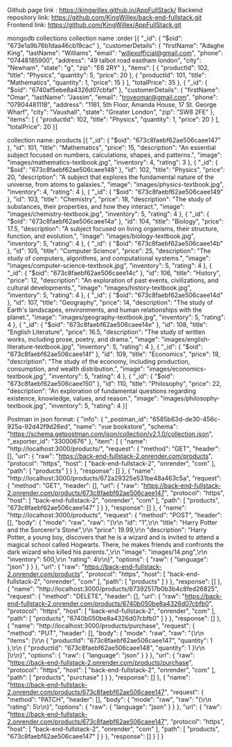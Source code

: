 Github page link : https://kingwillex.github.io/AppFullStack/
Backend repository link: https://github.com/KingWillex/back-end-fullstack.git
Frontend link: https://github.com/KingWillex/AppFullStack.git





mongodb collections 
collection name :order
[{
  "_id": {
    "$oid": "673e1a9b76b1daa46cb19cac"
  },
  "customerDetails": {
    "firstName": "Adaghe King",
    "lastName": "Williams",
    "email": "willexofficial@gmail.com",
    "phone": "07448185900",
    "address": "49 talbot road eastham london",
    "city": "Newham",
    "state": "g",
    "zip": "E6 2RY"
  },
  "items": [
    {
      "productId": 102,
      "title": "Physics",
      "quantity": 5,
      "price": 20
    },
    {
      "productId": 101,
      "title": "Mathematics",
      "quantity": 1,
      "price": 15
    }
  ],
  "totalPrice": 35
},
{
  "_id": {
    "$oid": "6740af5ebe8a4326d07cbfaf"
  },
  "customerDetails": {
    "firstName": "Omar",
    "lastName": "Jassim",
    "email": "troveomar@gmail.com",
    "phone": "07904481118",
    "address": "1161, 5th Floor, Amanda House, 17 St. George Wharf",
    "city": "Vauxhall",
    "state": "Greater London",
    "zip": "SW8 2FE"
  },
  "items": [
    {
      "productId": 102,
      "title": "Physics",
      "quantity": 1,
      "price": 20
    }
  ],
  "totalPrice": 20
}]







collection name: products 
[{
  "_id": {
    "$oid": "673c8faebf62ae506caee147"
  },
  "id": 101,
  "title": "Mathematics",
  "price": 15,
  "description": "An essential subject focused on numbers, calculations, shapes, and patterns.",
  "image": "images/mathematics-textbook.jpg",
  "inventory": 4,
  "rating": 3
},
{
  "_id": {
    "$oid": "673c8faebf62ae506caee148"
  },
  "id": 102,
  "title": "Physics",
  "price": 20,
  "description": "A subject that explores the fundamental nature of the universe, from atoms to galaxies.",
  "image": "images/physics-textbook.jpg",
  "inventory": 4,
  "rating": 4
},
{
  "_id": {
    "$oid": "673c8faebf62ae506caee149"
  },
  "id": 103,
  "title": "Chemistry",
  "price": 18,
  "description": "The study of substances, their properties, and how they interact.",
  "image": "images/chemistry-textbook.jpg",
  "inventory": 5,
  "rating": 4
},
{
  "_id": {
    "$oid": "673c8faebf62ae506caee14a"
  },
  "id": 104,
  "title": "Biology",
  "price": 17.5,
  "description": "A subject focused on living organisms, their structure, function, and evolution.",
  "image": "images/biology-textbook.jpg",
  "inventory": 5,
  "rating": 4
},
{
  "_id": {
    "$oid": "673c8faebf62ae506caee14b"
  },
  "id": 105,
  "title": "Computer Science",
  "price": 25,
  "description": "The study of computers, algorithms, and computational systems.",
  "image": "images/computer-science-textbook.jpg",
  "inventory": 5,
  "rating": 4
},
{
  "_id": {
    "$oid": "673c8faebf62ae506caee14c"
  },
  "id": 106,
  "title": "History",
  "price": 12,
  "description": "An exploration of past events, civilizations, and cultural developments.",
  "image": "images/history-textbook.jpg",
  "inventory": 5,
  "rating": 4
},
{
  "_id": {
    "$oid": "673c8faebf62ae506caee14d"
  },
  "id": 107,
  "title": "Geography",
  "price": 14,
  "description": "The study of Earth's landscapes, environments, and human relationships with the planet.",
  "image": "images/geography-textbook.jpg",
  "inventory": 5,
  "rating": 4
},
{
  "_id": {
    "$oid": "673c8faebf62ae506caee14e"
  },
  "id": 108,
  "title": "English Literature",
  "price": 16.5,
  "description": "The study of written works, including prose, poetry, and drama.",
  "image": "images/english-literature-textbook.jpg",
  "inventory": 5,
  "rating": 4
},
{
  "_id": {
    "$oid": "673c8faebf62ae506caee14f"
  },
  "id": 109,
  "title": "Economics",
  "price": 19,
  "description": "The study of the economy, including production, consumption, and wealth distribution.",
  "image": "images/economics-textbook.jpg",
  "inventory": 5,
  "rating": 4
},
{
  "_id": {
    "$oid": "673c8faebf62ae506caee150"
  },
  "id": 110,
  "title": "Philosophy",
  "price": 22,
  "description": "An exploration of fundamental questions regarding existence, knowledge, values, and reason.",
  "image": "images/philosophy-textbook.jpg",
  "inventory": 5,
  "rating": 4
}]












Postman in json format:
{
	"info": {
		"_postman_id": "6585b63d-de30-456c-925a-92d42f9d26ed",
		"name": "vue bookstore",
		"schema": "https://schema.getpostman.com/json/collection/v2.1.0/collection.json",
		"_exporter_id": "33000676"
	},
	"item": [
		{
			"name": "http://localhost:3000/products/",
			"request": {
				"method": "GET",
				"header": [],
				"url": {
					"raw": "https://back-end-fullstack-2.onrender.com/products",
					"protocol": "https",
					"host": [
						"back-end-fullstack-2",
						"onrender",
						"com"
					],
					"path": [
						"products"
					]
				}
			},
			"response": []
		},
		{
			"name": "http://localhost:3000/products/672a29325e531be48a463c5a",
			"request": {
				"method": "GET",
				"header": [],
				"url": {
					"raw": "https://back-end-fullstack-2.onrender.com/products/673c8faebf62ae506caee147",
					"protocol": "https",
					"host": [
						"back-end-fullstack-2",
						"onrender",
						"com"
					],
					"path": [
						"products",
						"673c8faebf62ae506caee147"
					]
				}
			},
			"response": []
		},
		{
			"name": "http://localhost:3000/products",
			"request": {
				"method": "POST",
				"header": [],
				"body": {
					"mode": "raw",
					"raw": "{\r\n  \"id\": \"1\",\r\n  \"title\": \"Harry Potter and the Sorcerer's Stone\",\r\n  \"price\": 19.99,\r\n  \"description\": \"Harry Potter, a young boy, discovers that he is a wizard and is invited to attend a magical school called Hogwarts. There, he makes friends and confronts the dark wizard who killed his parents.\",\r\n  \"image\": \"images/14.png\",\r\n  \"inventory\": 500,\r\n  \"rating\": 4\r\n}",
					"options": {
						"raw": {
							"language": "json"
						}
					}
				},
				"url": {
					"raw": "https://back-end-fullstack-2.onrender.com/products",
					"protocol": "https",
					"host": [
						"back-end-fullstack-2",
						"onrender",
						"com"
					],
					"path": [
						"products"
					]
				}
			},
			"response": []
		},
		{
			"name": "http://localhost:3000/products/67392517b0b3b4c8fed26825",
			"request": {
				"method": "DELETE",
				"header": [],
				"url": {
					"raw": "https://back-end-fullstack-2.onrender.com/products/6740b050be8a4326d07cbfb0",
					"protocol": "https",
					"host": [
						"back-end-fullstack-2",
						"onrender",
						"com"
					],
					"path": [
						"products",
						"6740b050be8a4326d07cbfb0"
					]
				}
			},
			"response": []
		},
		{
			"name": "http://localhost:3000/products/purchase",
			"request": {
				"method": "PUT",
				"header": [],
				"body": {
					"mode": "raw",
					"raw": "{\r\n  \"items\": [\r\n    { \"productId\": \"673c8faebf62ae506caee147\", \"quantity\": 1 },\r\n    { \"productId\": \"673c8faebf62ae506caee148\", \"quantity\": 1 }\r\n  ]\r\n}",
					"options": {
						"raw": {
							"language": "json"
						}
					}
				},
				"url": {
					"raw": "https://back-end-fullstack-2.onrender.com/products/purchase",
					"protocol": "https",
					"host": [
						"back-end-fullstack-2",
						"onrender",
						"com"
					],
					"path": [
						"products",
						"purchase"
					]
				}
			},
			"response": []
		},
		{
			"name": "https://back-end-fullstack-2.onrender.com/products/673c8faebf62ae506caee147",
			"request": {
				"method": "PATCH",
				"header": [],
				"body": {
					"mode": "raw",
					"raw": "{\r\n    \"rating\": 5\r\n}",
					"options": {
						"raw": {
							"language": "json"
						}
					}
				},
				"url": {
					"raw": "https://back-end-fullstack-2.onrender.com/products/673c8faebf62ae506caee147",
					"protocol": "https",
					"host": [
						"back-end-fullstack-2",
						"onrender",
						"com"
					],
					"path": [
						"products",
						"673c8faebf62ae506caee147"
					]
				}
			},
			"response": []
		}
	]
}

